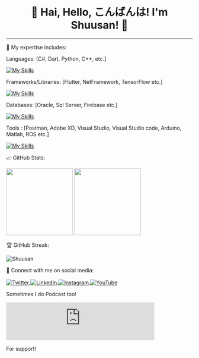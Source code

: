 <h1 align="center">👋 Hai, Hello, こんばんは! I'm Shuusan! 👋</h1>

---

🔭 My expertise includes:

Languages: [C#, Dart, Python, C++, etc.]

<p></p>

[![My Skills](https://skillicons.dev/icons?i=cs,dart,py,cpp)](https://skillicons.dev)

<p></p>

Frameworks/Libraries: [Flutter, NetFramework, TensorFlow etc.]

<p></p>

[![My Skills](https://skillicons.dev/icons?i=flutter,dotnet,tensorflow)](https://skillicons.dev)

<p></p>

Databases: [Oracle, Sql Server, Firebase etc.]

<p></p>

[![My Skills](https://skillicons.dev/icons?i=firebase)](https://skillicons.dev)

<p></p>

Tools : [Postman, Adobe XD, Visual Studio, Visual Studio code, Arduino, Matlab, ROS etc.]

<p></p>

[![My Skills](https://skillicons.dev/icons?i=postman,xd,visualstudio,vscode,arduino,matlab,ros)](https://skillicons.dev)

<p></p>

📈 GitHub Stats:

<p align="left">
  <img height="180em" src="https://github-readme-stats.vercel.app/api?username=Shuusan&show_icons=true&theme=algolia" />
  <img height="180em" src="https://github-readme-stats.vercel.app/api/top-langs/?username=Shuusan&layout=compact&theme=algolia" />
</p>

🏆 GitHub Streak:

<p align="left">
  <img src="https://github-readme-streak-stats.herokuapp.com/?user=Shuusan&theme=algolia" alt="Shuusan" />
</p>

🔗 Connect with me on social media:

<p align="left">
  <a href="https://twitter.com/_shuusan" target="blank">
    <img align="center" src="https://img.shields.io/twitter/follow/_shuusan?style=social" alt="Twitter" />
  </a>
  
  <a href="https://linkedin.com/in/joshua-alviando-984173176" target="blank">
    <img align="center" src="https://img.shields.io/badge/-LinkedIn-blue?style=flat&logo=Linkedin&logoColor=white" alt="LinkedIn" />
  </a>
  
  <a href="https://instagram.com/_shuusan" target="blank">
    <img align="center" src="https://img.shields.io/badge/-Instagram-E4405F?style=flat&logo=Instagram&logoColor=white" alt="Instagram" />
  </a>
  
  <a href="https://www.youtube.com/channel/UCnncOuBXFp-RCMRwsw2upCQ" target="blank">
    <img align="center" src="https://img.shields.io/badge/-YouTube-FF0000?style=flat&logo=YouTube&logoColor=white" alt="YouTube" />
  </a>
</p>

Sometimes I do Podcast too!
<iframe src="https://podcasters.spotify.com/pod/show/joshjoy" height="102px" width="400px" frameborder="0" scrolling="no"></iframe>

For support!
<script type='text/javascript' src='https://cdn.trakteer.id/js/embed/trbtn.min.js'></script><script type='text/javascript'>(function(){var trbtnId=trbtn.init('Dukung Saya di Trakteer','#be1e2d','https://trakteer.id/shuusan','https://cdn.trakteer.id/images/embed/trbtn-icon.png','40');trbtn.draw(trbtnId);})();</script>


